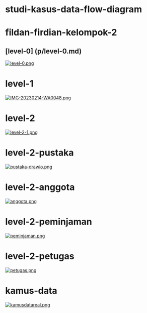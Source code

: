 # studi-kasus-data-flow-diagram 

# fildan-firdian-kelompok-2

## [level-0] (p/level-0.md)
[![level-0.png](https://i.postimg.cc/Qx470TH8/level-0.png)](https://postimg.cc/9r9zfzdK)

# level-1
[![IMG-20230214-WA0048.png](https://i.postimg.cc/43QVQ9TB/IMG-20230214-WA0048.png)](https://postimg.cc/t17sX7Jx)
# level-2
[![level-2-1.png](https://i.postimg.cc/bNH0LkT4/level-2-1.png)](https://postimg.cc/vcT6Z1Cv)
# level-2-pustaka
[![pustaka-drawio.png](https://i.postimg.cc/MpJnsmz8/pustaka-drawio.png)](https://postimg.cc/D85f0sWC)
# level-2-anggota
[![anggota.png](https://i.postimg.cc/DyHMRmNh/anggota.png)](https://postimg.cc/Whm8kpjY)
# level-2-peminjaman
[![peminjaman.png](https://i.postimg.cc/zXsx06LX/peminjaman.png)](https://postimg.cc/kByN5jFk)
# level-2-petugas
[![petugas.png](https://i.postimg.cc/fbp7R0xW/petugas.png)](https://postimg.cc/Ny82NFJZ)
# kamus-data
[![kamusdatareal.png](https://i.postimg.cc/FsLMrj3z/kamusdatareal.png)](https://postimg.cc/TpT7Q5kv)